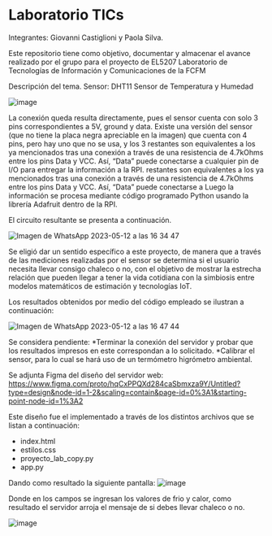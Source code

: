 # Laboratorio TICs

Integrantes: Giovanni Castiglioni y Paola Silva.

Este repositorio tiene como objetivo, documentar y almacenar el avance realizado por el grupo para el proyecto de EL5207 Laboratorio de Tecnologías de Información y Comunicaciones de la FCFM

Descripción del tema.
Sensor: DHT11 Sensor de Temperatura y Humedad

![image](https://github.com/Paito249/LaboratorioTICs/assets/90465211/e4b8a410-7198-466e-98e5-aa9a3dd2e03f)

La conexión queda resulta directamente, pues el sensor cuenta con solo 3 pins correspondientes 
a 5V, ground y data. Existe una versión del sensor (que no tiene la placa negra 
apreciable en la imagen) que cuenta con 4 pins, pero hay uno que no se usa, y los 3 
restantes son equivalentes a los ya mencionados tras una conexión a través de una resistencia de 4.7kOhms entre los pins Data y VCC. Así, “Data” puede conectarse a cualquier pin de I/O para entregar la información a la RPI.
restantes son equivalentes a los ya mencionados tras una conexión a través de una resistencia de 4.7kOhms entre los pins Data y VCC. Así, “Data” puede conectarse a 
Luego la información se procesa mediante código programado Python usando la librería Adafruit dentro de la RPI.

El circuito resultante se presenta a continuación.

![Imagen de WhatsApp 2023-05-12 a las 16 34 47](https://github.com/Paito249/LaboratorioTICs/assets/90465211/7ce8bd03-8a47-4fdc-9e77-6bae5d3907fa)


Se eligió dar un sentido específico a este proyecto, de manera que a través de las mediciones realizadas por el sensor se determina si el usuario necesita llevar consigo chaleco o no, con el objetivo de mostrar la estrecha relación que pueden llegar a tener la vida cotidiana con la simbiosis entre modelos matemáticos de estimación y tecnologías IoT.


Los resultados obtenidos por medio del código empleado se ilustran a continuación:

![Imagen de WhatsApp 2023-05-12 a las 16 47 44](https://github.com/Paito249/LaboratorioTICs/assets/90465211/18d1cad2-d434-429b-b0ab-39dab52f1146)


Se considera pendiente:
*Terminar la conexión del servidor y probar que los resultados impresos en este correspondan a lo solicitado.
*Calibrar el sensor, para lo cual se hará uso de un termómetro higrómetro ambiental.


Se adjunta Figma del diseño del servidor web: https://www.figma.com/proto/hqCxPPQXd284caSbmxza9Y/Untitled?type=design&node-id=1-2&scaling=contain&page-id=0%3A1&starting-point-node-id=1%3A2

Este diseño fue el implementado a través de los distintos archivos que se listan a continuación:

* index.html
* estilos.css
* proyecto_lab_copy.py
* app.py

Dando como resultado la siguiente pantalla:
![image](https://github.com/Paito249/LaboratorioTICs/assets/90465211/502caf87-6594-4bf9-8ca2-d8c23fb4fe06)

Donde en los campos se ingresan los valores de frio y calor, como resultado el servidor arroja el mensaje de si debes llevar chaleco o no.

![image](https://github.com/Paito249/LaboratorioTICs/assets/90465211/3515d24b-196d-4ec9-86cf-5fabd6cd6234)


